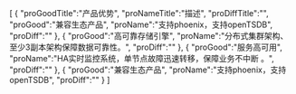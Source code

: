 [
	{
		"proGoodTitle":"产品优势",
		"proNameTitle":"描述",
		"proDiffTitle":"",
		"proGood":"兼容生态产品",
		"proName":"支持phoenix，支持openTSDB",
		"proDiff":""
	},
	{
		"proGood":"高可靠存储引擎",
		"proName":"分布式集群架构、至少3副本架构保障数据可靠性。",
		"proDiff":""
	},
	{
		"proGood":"服务高可用",
		"proName":"HA实时监控系统，单节点故障迅速转移，保障业务不中断 。",
		"proDiff":""
	},
	{
		"proGood":"兼容生态产品",
		"proName":"支持phoenix，支持openTSDB",
		"proDiff":""
	}
]